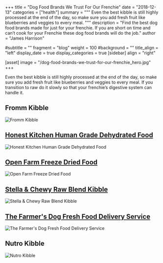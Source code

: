 +++
title = "Dog Food Brands We Trust For Our Frenchie"
date = "2018-12-13"
categories = ["health"]
summary = """
Even the best kibble is still highly processed at the end of the day, so make sure you add fresh fruit like blueberries and veggies to every meal.
"""
description = "Find the best dog food brands made for just for your frenchie. If you are short on time and can’t cook for your Frenchie these dog food brands will do the job."
author = "James Harrison"

#subtitle = ""
fragment = "blog"
weight = 100
#background = ""
title_align = "left"
display_date = true
display_categories = true
[sidebar]
  align = "right"

[asset]
  image = "/dog-food-brands-we-trust-for-our-frenchie_hero.jpg"
+++

Even the best kibble is still highly processed at the end of the day, so make sure you add fresh fruit like blueberries and veggies to every meal. If you transition to raw do it slowly so that your frenchie’s digestive system can handle it.

## Fromm Kibble

![Fromm Kibble](/images/dog-food-brands-we-trust-for-our-frenchie_1.jpg)

## [Honest Kitchen Human Grade Dehydrated Food](https://www.thehonestkitchen.com/dog-food/meals)

![Honest Kitchen Human Grade Dehydrated Food](/images/dog-food-brands-we-trust-for-our-frenchie_2.jpg)

## [Open Farm Freeze Dried Food](https://www.openfarmpet.com/dog-food-recipes/freeze-dried-raw/grass-fed-beef-freeze-dried-raw-grain-free-dog-food?gclid=Cj0KCQiAgMPgBRDDARIsAOh3uyJGuCmz0Ru1XjjlHIsbA9zJq67P3eKRBindI2yteZiDnsc5IC5w0O8aAlovEALw_wcB)

![Open Farm Freeze Dried Food](/images/dog-food-brands-we-trust-for-our-frenchie_3.jpg)

## [Stella & Chewy Raw Blend Kibble](https://www.stellaandchewys.com/dog-food/raw-blend-kibble)

![Stella & Chewy Raw Blend Kibble](/images/dog-food-brands-we-trust-for-our-frenchie_4.jpg)

## [The Farmer's Dog Fresh Food Delivery Service](https://www.thefarmersdog.com/?utm_source=pepperjam&utm_medium=referral&publisherId=173678&clickId=2540482782&creative_details=8-11935&utm_campaign=173678)

![The Farmer's Dog Fresh Food Delivery Service](/images/dog-food-brands-we-trust-for-our-frenchie_5.jpg)

## Nutro Kibble

![Nutro Kibble](/images/dog-food-brands-we-trust-for-our-frenchie_6.jpg)